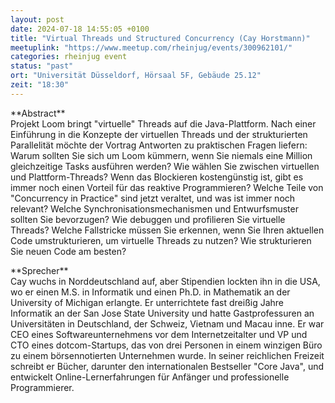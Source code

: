 ```yaml
---
layout: post
date: 2024-07-18 14:55:05 +0100
title: "Virtual Threads und Structured Concurrency (Cay Horstmann)"
meetuplink: "https://www.meetup.com/rheinjug/events/300962101/"
categories: rheinjug event
status: "past"
ort: "Universität Düsseldorf, Hörsaal 5F, Gebäude 25.12"
zeit: "18:30"
---
```

<p>**Abstract**<br/>Projekt Loom bringt "virtuelle" Threads auf die Java-Plattform. Nach einer Einführung in die Konzepte der virtuellen Threads und der strukturierten Parallelität möchte der Vortrag Antworten zu praktischen Fragen liefern: Warum sollten Sie sich um Loom kümmern, wenn Sie niemals eine Million gleichzeitige Tasks ausführen werden? Wie wählen Sie zwischen virtuellen und Plattform-Threads? Wenn das Blockieren kostengünstig ist, gibt es immer noch einen Vorteil für das reaktive Programmieren? Welche Teile von "Concurrency in Practice" sind jetzt veraltet, und was ist immer noch relevant? Welche Synchronisationsmechanismen und Entwurfsmuster sollten Sie bevorzugen? Wie debuggen und profilieren Sie virtuelle Threads? Welche Fallstricke müssen Sie erkennen, wenn Sie Ihren aktuellen Code umstrukturieren, um virtuelle Threads zu nutzen? Wie strukturieren Sie neuen Code am besten?</p> <p>**Sprecher**<br/>Cay wuchs in Norddeutschland auf, aber Stipendien lockten ihn in die USA, wo er einen M.S. in Informatik und einen Ph.D. in Mathematik an der University of Michigan erlangte. Er unterrichtete fast dreißig Jahre Informatik an der San Jose State University und hatte Gastprofessuren an Universitäten in Deutschland, der Schweiz, Vietnam und Macau inne. Er war CEO eines Softwareunternehmens vor dem Internetzeitalter und VP und CTO eines dotcom-Startups, das von drei Personen in einem winzigen Büro zu einem börsennotierten Unternehmen wurde. In seiner reichlichen Freizeit schreibt er Bücher, darunter den internationalen Bestseller "Core Java", und entwickelt Online-Lernerfahrungen für Anfänger und professionelle Programmierer.</p> 
